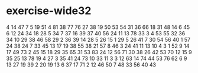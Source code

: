 # exercise-wide32
4
14
47
7
5
19
51
4
81
38
77
76
27
38
19
50
53
54
31
36
66
18
31
48
14
6
45
6
12
24
34
18
28
5
34
7
37
16
39
37
40
56
24
11
13
78
33
3
4
53
55
32
36
34
10
29
38
46
58
29
2
36
39
14
28
5
26
15
1
29
5
26
41
7
30
54
56
40
1
57
24
38
24
7
33
45
13
17
19
38
55
38
21
57
8
46
3
24
41
11
13
10
4
3
1
52
9
14
17
49
73
2
45
15
18
29
35
65
31
53
83
24
12
56
71
30
38
26
42
53
70
12
15
9
35
25
13
78
19
4
27
3
35
41
24
73
10
33
11
3
3
12
63
14
74
44
53
76
62
6
9
13
27
19
39
2
20
19
13
6
37
17
71
2
12
46
50
7
48
33
56
40
43
